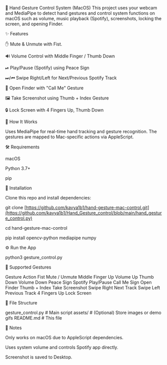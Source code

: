 🤟 Hand Gesture Control System (MacOS)
This project uses your webcam and MediaPipe to detect hand gestures and control system functions on macOS such as volume, music playback (Spotify), screenshots, locking the screen, and opening Finder.

✨ Features

✋ Mute & Unmute with Fist.

🔊 Volume Control with Middle Finger / Thumb Down

⏯ Play/Pause (Spotify) using Peace Sign

⏭/⏮ Swipe Right/Left for Next/Previous Spotify Track

📂 Open Finder with "Call Me" Gesture

🖼️ Take Screenshot using Thumb + Index Gesture

🔒 Lock Screen with 4 Fingers Up, Thumb Down


🧠 How It Works

Uses MediaPipe for real-time hand tracking and gesture recognition. The gestures are mapped to Mac-specific actions via AppleScript.

🛠️ Requirements

macOS

Python 3.7+

pip

🔧 Installation

Clone this repo and install dependencies:

git clone [https://github.com/kavya1b1/hand-gesture-mac-control.git](https://github.com/kavya1b1/Hand_Gesture_control/blob/main/hand_gesture_control.py)

cd hand-gesture-mac-control

pip install opencv-python mediapipe numpy

⚙️ Run the App

python3 gesture_control.py

🙌 Supported Gestures

Gesture	Action
Fist	Mute / Unmute
Middle Finger Up	Volume Up
Thumb Down	Volume Down
Peace Sign	Spotify Play/Pause
Call Me Sign	Open Finder
Thumb + Index	Take Screenshot
Swipe Right	Next Track
Swipe Left	Previous Track
4 Fingers Up	Lock Screen

📁 File Structure

gesture_control.py # Main script
assets/ # (Optional) Store images or demo gifs
README.md # This file

📌 Notes

Only works on macOS due to AppleScript dependencies.

Uses system volume and controls Spotify app directly.

Screenshot is saved to Desktop.
